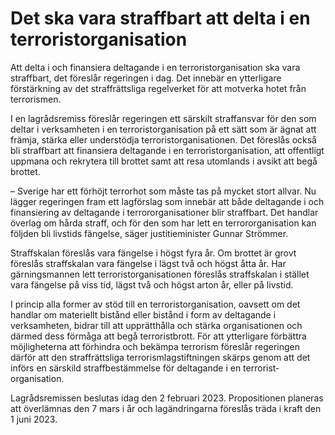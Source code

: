 # Det ska vara straffbart att delta i en terroristorganisation

Att delta i och finansiera deltagande i en terroristorganisation ska vara straffbart, det föreslår regeringen i dag. Det innebär en ytterligare förstärkning av det straffrättsliga regelverket för att motverka hotet från terrorismen.

I en lagrådsremiss föreslår regeringen ett särskilt straff­ansvar för den som deltar i verksam­heten i en terroristorganisation på ett sätt som är ägnat att främja, stärka eller understödja terrorist­organisation­en. Det föreslås också bli straffbart att finansiera deltagande i en terroristorganisation, att offentligt uppmana och rekrytera till brottet samt att resa utomlands i avsikt att begå brottet.

– Sverige har ett förhöjt terrorhot som måste tas på mycket stort allvar. Nu lägger regeringen fram ett lagförslag som innebär att både deltagande i och finansiering av deltagande i terrororganisationer blir straffbart. Det handlar överlag om hårda straff, och för den som har lett en terrororganisation kan följden bli livstids fängelse, säger justitieminister Gunnar Strömmer.

Straffskalan föreslås vara fängelse i högst fyra år. Om brottet är grovt föreslås straffskalan vara fängelse i lägst två och högst åtta år. Har gärningsmannen lett terroristorganisationen föreslås straff­skalan i stället vara fängelse på viss tid, lägst två och högst arton år, eller på livstid.

I princip alla former av stöd till en terroristorganisation, oavsett om det handlar om materiellt bistånd eller bistånd i form av deltagande i verksamheten, bidrar till att upprätthålla och stärka organisationen och därmed dess förmåga att begå terroristbrott. För att ytterligare förbättra möjligheterna att förhindra och bekämpa terrorism föreslår regeringen därför att den straffrättsliga terrorismlagstiftningen skärps genom att det införs en särskild straffbestämmelse för deltagande i en terrorist­organisation.

Lagrådsremissen beslutas idag den 2 februari 2023. Propositionen planeras att överlämnas den 7 mars i år och lagändringarna föreslås träda i kraft den 1 juni 2023.
